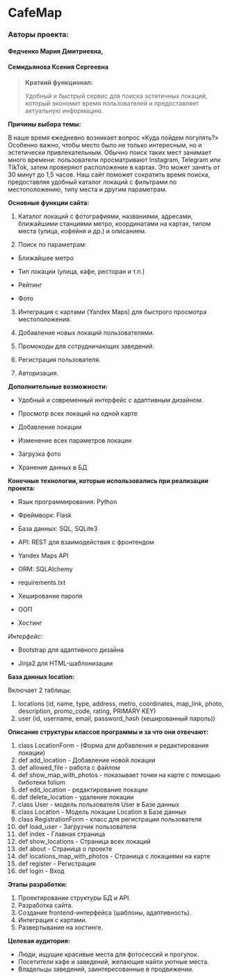 CafeMap
=

### Авторы проекта: 

#### Федченко Мария Дмитриевна,

#### Семидьянова Ксения Сергеевна

> **Краткий функционал:**
> 
> Удобный и быстрый сервис для поиска эстетичных локаций, который экономит время пользователей и предоставляет актуальную информацию.

**Причины выбора темы:**

В наше время ежедневно возникает вопрос «Куда пойдем погулять?» Особенно важно, чтобы место было не только интересным, но и эстетически привлекательным. Обычно поиск таких мест занимает много времени: пользователи просматривают Instagram, Telegram или TikTok, затем проверяют расположение в картах. Это может занять от 30 минут до 1,5 часов. Наш сайт поможет сократить время поиска, предоставляя удобный каталог локаций с фильтрами по местоположению, типу места и другим параметрам.

**Основные функции сайта:**

1. Каталог локаций с фотографиями, названиями, адресами, ближайшими станциями метро, координатами на картах, типом места (улица, кофейня и др.) и описанием.

2. Поиск по параметрам:

- Ближайшее метро

- Тип локации (улица, кафе, ресторан и т.п.)

- Рейтинг
- Фото

3. Интеграция с картами (Yandex Maps) для быстрого просмотра местоположения.

4. Добавление новых локаций пользователями.

5. Промокоды для сотрудничающих заведений.

6. Регистрация пользователя.
7. Авторизация.

**Дополнительные возможности:**

- Удобный и современный интерфейс с адаптивным дизайном.

- Просмотр всех локаций на одной карте
- Добавление локации
- Изменение всех параметров локации
- Загрузка фото
- Хранение данных в БД

**Конечные технологии, которые использовались при реализации проекта:**

- Язык программирования: Python

- Фреймворк: Flask

- База данных: SQL, SQLite3

- API: REST для взаимодействия с фронтендом

- Yandex Maps API

- ORM: SQLAlchemy
- requirements.txt
- Хеширование пароля
- ООП
  
- Хостинг
  

*Интерфейс:*

- Bootstrap для адаптивного дизайна

- Jinja2 для HTML-шаблонизации


**База данных location:**

Включает 2 таблицы:

1. locations (id, name, type, address, metro, coordinates, map_link, photo, description, promo_code, rating, PRIMARY KEY)
2. user (id, username, email, password_hash (хешированный пароль))

**Описание структуры классов программы и за что они отвечают:** 
1. class LocationForm - (Форма для добавления и редактирования локации)
2. def add_location - Добавление новой локации
3. def allowed_file - работа с файлом
4. def show_map_with_photos - показывает точки на карте с помощью биботеки folium
5. def edit_location - редактирование локации
6. def delete_location - удаление локации
7. class User - модель пользователя User в Базе данных
8. class Location - Модель локации Location в Базе данных
9. class RegistrationForm - класс для регистрации пользователя
10. def load_user - Загрузчик пользователя
11. def index - Главная страница
12. def show_locations - Страница всех локаций
13. def about - Страница о проекте
14. def locations_map_with_photos - Страница с локациями на карте
15. def register - Регистрация
16. def login - Вход
    
**Этапы разработки:**
1. Проектирование структуры БД и API.
2. Разработка сайта.
3. Создание frontend-интерфейса (шаблоны, адаптивность).
4. Интеграция с картами.
5. Развертывание на хостинге.
   
**Целевая аудитория:**
- Люди, ищущие красивые места для фотосессий и прогулок.
- Посетители кафе и заведений, желающие найти уютные места.
- Владельцы заведений, заинтересованные в продвижении.
